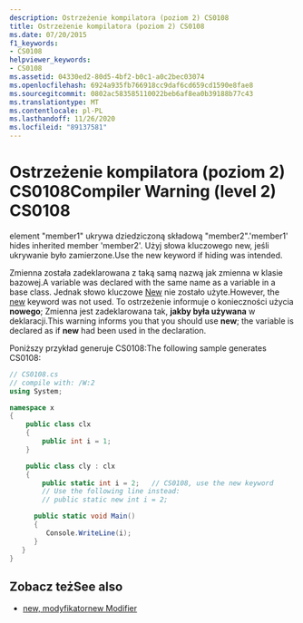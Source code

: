 ```yaml
---
description: Ostrzeżenie kompilatora (poziom 2) CS0108
title: Ostrzeżenie kompilatora (poziom 2) CS0108
ms.date: 07/20/2015
f1_keywords:
- CS0108
helpviewer_keywords:
- CS0108
ms.assetid: 04330ed2-80d5-4bf2-b0c1-a0c2bec03074
ms.openlocfilehash: 6924a935fb766918cc9daf6cd659cd1590e8fae8
ms.sourcegitcommit: 0802ac583585110022beb6af8ea0b39188b77c43
ms.translationtype: MT
ms.contentlocale: pl-PL
ms.lasthandoff: 11/26/2020
ms.locfileid: "89137581"
---
```

# <a name="compiler-warning-level-2-cs0108"></a><span data-ttu-id="613f5-103">Ostrzeżenie kompilatora (poziom 2) CS0108</span><span class="sxs-lookup"><span data-stu-id="613f5-103">Compiler Warning (level 2) CS0108</span></span>

<span data-ttu-id="613f5-104">element "member1" ukrywa dziedziczoną składową "member2".</span><span class="sxs-lookup"><span data-stu-id="613f5-104">'member1' hides inherited member 'member2'.</span></span> <span data-ttu-id="613f5-105">Użyj słowa kluczowego new, jeśli ukrywanie było zamierzone.</span><span class="sxs-lookup"><span data-stu-id="613f5-105">Use the new keyword if hiding was intended.</span></span>

 <span data-ttu-id="613f5-106">Zmienna została zadeklarowana z taką samą nazwą jak zmienna w klasie bazowej.</span><span class="sxs-lookup"><span data-stu-id="613f5-106">A variable was declared with the same name as a variable in a base class.</span></span> <span data-ttu-id="613f5-107">Jednak słowo kluczowe [New](../keywords/new-modifier.md) nie zostało użyte.</span><span class="sxs-lookup"><span data-stu-id="613f5-107">However, the [new](../keywords/new-modifier.md) keyword was not used.</span></span> <span data-ttu-id="613f5-108">To ostrzeżenie informuje o konieczności użycia **nowego**; Zmienna jest zadeklarowana tak, **jakby była używana** w deklaracji.</span><span class="sxs-lookup"><span data-stu-id="613f5-108">This warning informs you that you should use **new**; the variable is declared as if **new** had been used in the declaration.</span></span>

 <span data-ttu-id="613f5-109">Poniższy przykład generuje CS0108:</span><span class="sxs-lookup"><span data-stu-id="613f5-109">The following sample generates CS0108:</span></span>

```csharp
// CS0108.cs
// compile with: /W:2
using System;

namespace x
{
    public class clx
    {
        public int i = 1;
    }

    public class cly : clx
    {
        public static int i = 2;   // CS0108, use the new keyword
        // Use the following line instead:
        // public static new int i = 2;

      public static void Main()
      {
         Console.WriteLine(i);
      }
   }
}
```

## <a name="see-also"></a><span data-ttu-id="613f5-110">Zobacz też</span><span class="sxs-lookup"><span data-stu-id="613f5-110">See also</span></span>

- [<span data-ttu-id="613f5-111">new, modyfikator</span><span class="sxs-lookup"><span data-stu-id="613f5-111">new Modifier</span></span>](../keywords/new-modifier.md)
